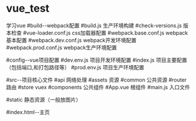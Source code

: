 # vue_test

学习vue
#build--webpack配置
  #build.js 生产环境构建
  #check-versions.js 版本检查
  #vue-loader.conf.js css加载器配置
  #webpack.base.conf.js webpack基本配置
  #webpack.dev.conf.js webpack开发环境配置
  #webpack.prod.conf.js webpack生产环境配置

#config--vue项目配置
  #dev.env.js 项目开发环境配置
  #index.js 项目主要配置（包括端口,和打包路径等）
  #prod.env.js 项目生产环境配置

#src--项目核心文件
  #api 网络处理
  #assets 资源
  #common 公共资源
  #router 路由
  #store vuex
  #components 公共组件
  #App.vue 根组件
  #main.js 入口文件
  
#static 静态资源（一般放图片）

#index.html--主页


